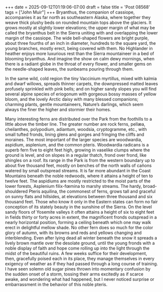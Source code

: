 +++
date = 2025-09-12T01:19:06-07:00
draft = false
title = 'Post 08568'
tags = ["John Muir"]
+++
Bryanthus, the companion of cassiope, accompanies it as far north as southeastern Alaska, where together they weave thick plushy beds on rounded mountain tops above the glaciers. It grows mostly at slightly lower elevations; the upper margin of what may be called the bryanthus belt in the Sierra uniting with and overlapping the lower margin of the cassiope. The wide bell-shaped flowers are bright purple, about three fourths of an inch in diameter, hundreds to the square yard, the young branches, mostly erect, being covered with them. No Highlander in heather enjoys more luxurious rest than the Sierra mountaineer in a bed of blooming bryanthus. And imagine the show on calm dewy mornings, when there is a radiant globe in the throat of every flower, and smaller gems on the needle-shaped leaves, the sunbeams pouring through them.

In the same wild, cold region the tiny Vaccinium myrtillus, mixed with kalmia and dwarf willows, spreads thinner carpets, the downpressed matted leaves profusely sprinkled with pink bells; and on higher sandy slopes you will find several alpine species of eriogonum with gorgeous bossy masses of yellow bloom, and the lovely Arctic daisy with many blessed companions; charming plants, gentle mountaineers, Nature’s darlings, which seem always the finer the higher and stormier their homes.

Many interesting ferns are distributed over the Park from the foothills to a little above the timber line. The greater number are rock ferns, pellæa, cheilanthes, polypodium, adiantum, woodsia, cryptogramme, etc., with small tufted fronds, lining glens and gorges and fringing the cliffs and moraines. The most important of the larger species are woodwardia, aspidium, asplenium, and the common pteris. Woodwardia radicans is a superb fern five to eight feet high, growing in vaselike clumps where the ground is level, and on slopes in a regular thatch, frond over frond, like shingles on a roof. Its range in the Park is from the western boundary up to about five thousand feet, mostly on benches of the north walls of cañons watered by small outspread streams. It is far more abundant in the Coast Mountains beneath the noble redwoods, where it attains a height of ten to twelve feet. The aspidiums are mostly restricted to the moist parts of the lower forests, Asplenium filix-fœmina to marshy streams. The hardy, broad-shouldered Pteris aquilina, the commonest of ferns, grows tall and graceful on sunny flats and hillsides, at elevations between three thousand and six thousand feet. Those who know it only in the Eastern states can form no fair conception of its stately beauty in the sunshine of the Sierra. On the level sandy floors of Yosemite valleys it often attains a height of six to eight feet in fields thirty or forty acres in extent, the magnificent fronds outspread in a nearly horizontal position, forming a ceiling beneath which one may walk erect in delightful mellow shade. No other fern does so much for the color glory of autumn, with its browns and reds and yellows changing and interblending. Even after lying dead all winter beneath the snow it spreads a lively brown mantle over the desolate ground, until the young fronds with a noble display of faith and hope come rolling up into the light through the midst of the beautiful ruins. A few weeks suffice for their development, then, gracefully poised each in its place, they manage themselves in every exigency of weather as if they had passed through a long course of training. I have seen solemn old sugar pines thrown into momentary confusion by the sudden onset of a storm, tossing their arms excitedly as if scarce awake, and wondering what had happened, but I never noticed surprise or embarrassment in the behavior of this noble pteris.
